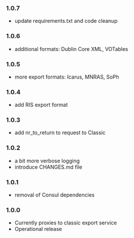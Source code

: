### 1.0.7

* update requirements.txt and code cleanup

### 1.0.6

* additional formats: Dublin Core XML, VOTables

### 1.0.5

* more export formats: Icarus, MNRAS, SoPh

### 1.0.4

* add RIS export format

### 1.0.3

* add nr_to_return to request to Classic

### 1.0.2

* a bit more verbose logging
* introduce CHANGES.md file

### 1.0.1

* removal of Consul dependencies

### 1.0.0

* Currently proxies to classic export service
* Operational release
